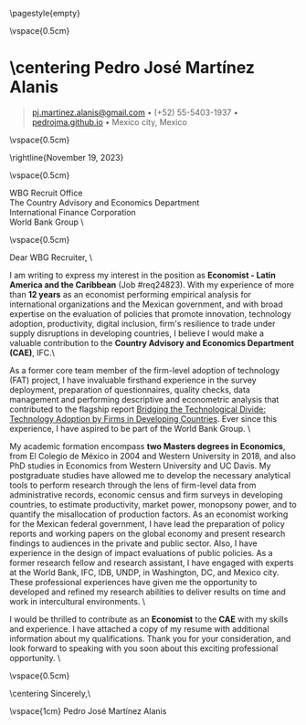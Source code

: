 
\pagestyle{empty}

\vspace{0.5cm}

\centering Pedro José Martínez Alanis
============

> [pj.martinez.alanis@gmail.com](mailto:pj.martinez.alanis@gmail.com) • (+52) 55-5403-1937 • [pedrojma.github.io](https://pedrojma.github.io/) • Mexico city, Mexico 

\vspace{0.5cm}

\rightline{November 19, 2023}

\vspace{0.5cm}

WBG Recruit Office \
The Country Advisory and Economics Department \
International Finance Corporation \
World Bank Group \

\vspace{0.5cm}

Dear WBG Recruiter, \

I am writing to express my interest in the position as **Economist - Latin America and the Caribbean** (Job #req24823). 
With my experience of more than **12 years** as an economist performing empirical analysis for international organizations and the Mexican government,  and with broad expertise on the evaluation of policies that promote innovation, technology adoption, productivity, digital inclusion, firm's resilience to trade under supply disruptions in developing countries,  I believe I would make a valuable contribution to the **Country Advisory and Economics Department (CAE)**, IFC.\

As a former core team member of the firm-level adoption of technology (FAT) project, I have invaluable firsthand experience in the survey deployment, preparation of questionnaires, quality checks, data management and performing descriptive and econometric analysis that contributed to the flagship report [Bridging the Technological Divide: Technology Adoption by Firms in Developing Countries](https://openknowledge.worldbank.org/server/api/core/bitstreams/d5d4d6f5-054c-5266-aa89-4e78ad5dbbe0/content).
Ever since this experience, I have aspired to be part of the World Bank Group. \

My academic formation encompass **two Masters degrees in Economics**, from El Colegio de México in 2004 and Western University in 2018, and also PhD studies in Economics from Western University and UC Davis. 
My postgraduate studies have allowed me to develop the necessary analytical tools to perform research through the lens of firm-level data from administrative records, economic census and firm surveys in developing countries, to estimate productivity, market power, monopsony power, and to quantify the misallocation of production factors. 
As an economist working for the Mexican federal government, I have lead the preparation of policy reports and working papers on the global economy and present research findings to audiences in the private and public sector. Also, I have experience in the design of impact evaluations of public policies. 
As a former research fellow and research assistant, I have engaged with experts at the World Bank, IFC, IDB, UNDP, in Washington, DC, and Mexico city. These professional experiences have given me the opportunity to developed and refined my research abilities to deliver results on time and work in intercultural environments. \

I would be thrilled to contribute as an **Economist** to the 
**CAE** with my skills and experience. I have attached a copy of my resume with additional information about my qualifications. 
Thank you for your consideration, and look forward to speaking with you soon about this exciting professional opportunity. \

\vspace{0.5cm}

\centering Sincerely,\

\vspace{1cm}
Pedro José Martínez Alanis
